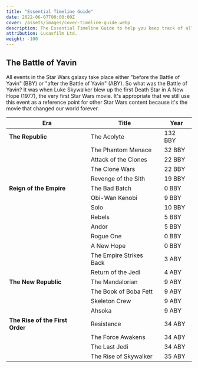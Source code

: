 ```yaml
---
title: "Essential Timeline Guide"
date: 2022-06-07T00:00:00Z
cover: /assets/images/cover-timeline-guide.webp
description: The Essential Timeline Guide to help you keep track of all of the Canon Star Wars Movies and TV Shows
attribution: Lucasfilm Ltd.
weight: -100
---
```


## The Battle of Yavin
All events in the Star Wars galaxy take place either "before the Battle of Yavin" (BBY) or "after the Battle of Yavin" (ABY). So what was the Battle of Yavin? It was when Luke Skywalker blew up the first Death Star in A New Hope (1977), the very first Star Wars movie. It's appropriate that we still use this event as a reference point for other Star Wars content because it's the movie that changed our world forever.

<!-- {{< disney-plus "movies/star-wars-a-new-hope-episode-iv/12fVeZxD2fWJ" >}} {{< wookieepedia "Star_Wars:_Episode_IV_A_New_Hope" >}} -->

| Era | Title | Year |
| --- | ----- | ---- |
| **The Republic** | The Acolyte | 132 BBY |
| | The Phantom Menace | 32 BBY |
| | Attack of the Clones | 22 BBY |
| | The Clone Wars | 22 BBY |
| | Revenge of the Sith | 19 BBY |
| **Reign of the Empire** | The Bad Batch | 0 BBY |
| | Obi-Wan Kenobi | 9 BBY |
| | Solo | 10 BBY |
| | Rebels | 5 BBY |
| | Andor | 5 BBY |
| | Rogue One | 0 BBY |
| | A New Hope | 0 BBY |
| | The Empire Strikes Back | 3 ABY |
| | Return of the Jedi | 4 ABY |
| **The New Republic** | The Mandalorian | 9 ABY |
| | The Book of Boba Fett | 9 ABY |
| | Skeleton Crew | 9 ABY |
| | Ahsoka | 9 ABY |
| **The Rise of the First Order** | Resistance | 34 ABY |
| | The Force Awakens | 34 ABY |
| | The Last Jedi | 34 ABY |
| | The Rise of Skywalker | 35 ABY |
